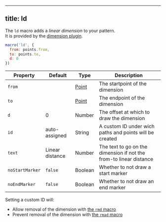 ***

## title: ld

The `ld` macro adds a *linear dimension* to your pattern.\
It is provided by the [dimension plugin](/reference/plugins/dimension/).

<Example 
part="point_dist"
caption="An example of a linear dimension"
/>

```js
macro('ld', {
  from: points.from,
  to: points.to,
  d: 0
})
```

| Property        | Default | Type                | Description |
|-----------------|---------|---------------------|-------------|
| `from`          |         | [Point](/reference/api/point) | The startpoint of the dimension |
| `to`            |         | [Point](/reference/api/point) | The endpoint of the dimension |
| `d`             | 0       | Number              | The offset at which to draw the dimension |
| `id`            | auto-assigned | String | A custom ID under wich paths and points will be created |
| `text`          | Linear distance   | Number    | The text to go on the dimension if not the from-to linear distance |
| `noStartMarker` | `false` | Boolean             | Whether to not draw a start marker |
| `noEndMarker`  | `false` | Boolean             | Whether to not draw an end marker |

<Note>

Setting a custom ID will:

*   Allow removal of the dimension with [the `rmd` macro](/reference/macros/rmd)
*   Prevent removal of the dimension with [the `rmad` macro](/reference/macros/rmad/)

</Note>
